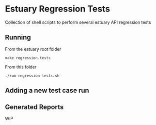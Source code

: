 # Estuary Regression Tests

Collection of shell scripts to perform several estuary API regression tests

## Running

From the estuary root folder
```shell
make regression-tests
```

From this folder
```shell
./run-regression-tests.sh
```

## Adding a new test case run

## Generated Reports
WIP